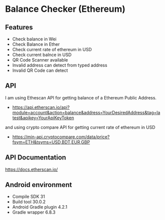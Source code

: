 # Balance Checker (Ethereum)

## Features

- Check balance in Wei
- Check Balance in Ether
- Check current rate of ethereum in USD
- Check current balnce in USD
- QR Code Scanner available
- Invalid address can detect from typed address
- Invalid QR Code can detect

## API
I am using Ethescan API for getting balance of a Ethereum Public Address.
- https://api.etherscan.io/api?module=account&action=balance&address=YourDesiredAddress&tag=latest&apikey=YourApiKeyToken

and using crypto compare API for getting current rate of ethereum in USD
- https://min-api.cryptocompare.com/data/price?fsym=ETH&tsyms=USD,BDT,EUR,GBP

## API Documentation
https://docs.etherscan.io/

## Android environment
- Compile SDK 31
- Build tool 30.0.2
- Android Gradle plugin 4.2.1
- Gradle wrapper 6.8.3
